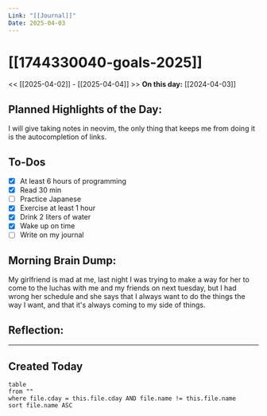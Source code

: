 ```yaml
---
Link: "[[Journal]]"
Date: 2025-04-03
---
```

# [[1744330040-goals-2025]]
<< [[2025-04-02]] - [[2025-04-04]] >>
**On this day:** [[2024-04-03]]
## Planned Highlights of the Day:
I will give taking notes in neovim, the only thing that keeps me from doing it is the autocompletion of links.
## To-Dos
- [x] At least 6 hours of programming
- [x] Read 30 min
- [ ] Practice Japanese
- [x] Exercise at least 1 hour
- [x] Drink 2 liters of water
- [x] Wake up on time
- [ ] Write on my journal
## Morning Brain Dump:
My girlfriend is mad at me, last night I was trying to make a way for her to come to the luchas with me and my friends on next tuesday, but I had wrong her schedule and she says that I always want to do the things the way I want, and that it's always coming to my side of things.
## Reflection:

---
## Created Today
```dataview
table
from ""
where file.cday = this.file.cday AND file.name != this.file.name
sort file.name ASC
```
